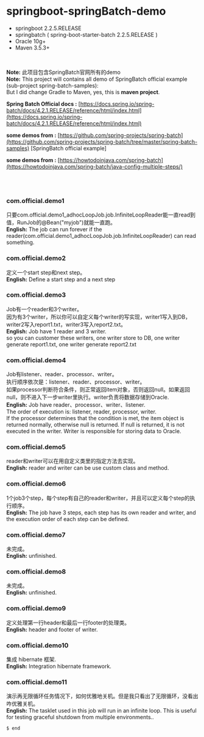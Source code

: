 # springboot-springBatch-demo
+ springboot 2.2.5.RELEASE 
+ springbatch ( spring-boot-starter-batch 2.2.5.RELEASE )
+ Oracle 10g+
+ Maven 3.5.3+
<br/>

**Note:** 此项目包含SpringBatch官网所有的demo
<br/>
**Note:** This project will contains all demo of SpringBatch official example (sub-project spring-batch-samples): <br/>
But I did change Gradle to Maven, yes, this is **maven project**.
 <br/>
 
**Spring Batch Official docs :** [https://docs.spring.io/spring-batch/docs/4.2.1.RELEASE/reference/html/index.html](https://docs.spring.io/spring-batch/docs/4.2.1.RELEASE/reference/html/index.html)

**some demos from :** [https://github.com/spring-projects/spring-batch](https://github.com/spring-projects/spring-batch/tree/master/spring-batch-samples) [SpringBatch official example]

**some demos from :** [https://howtodoinjava.com/spring-batch](https://howtodoinjava.com/spring-batch/java-config-multiple-steps/)

<br/><br/>
### com.official.demo1
只要com.official.demo1_adhocLoopJob.job.InfiniteLoopReader能一直read到值，RunJob的@Bean("myjob")就能一直跑。
<br/>
**English:** The job can run forever if the reader(com.official.demo1_adhocLoopJob.job.InfiniteLoopReader) can read something.
<br/>

### com.official.demo2
定义一个start step和next step。
<br/>
**English:** Define a start step and a next step
<br/>

### com.official.demo3
Job有一个reader和3个writer。<br/>
因为有3个writer，所以你可以自定义每个writer的写实现，writer1写入到DB，writer2写入report1.txt，writer3写入report2.txt。
<br/>
**English:** Job have 1 reader and 3 writer.<br/>
 so you can customer these writers, one writer store to DB, one writer generate report1.txt, one writer generate report2.txt
<br/>

### com.official.demo4
Job有listener、reader、processor、writer。<br/>
执行顺序依次是：listener、reader、processor、writer。<br/>
如果processor判断符合条件，则正常返回item对象，否则返回null。如果返回null，则不进入下一步writer里执行。writer负责将数据存储到Oracle.
<br/>
**English:** Job have reader、processor、writer、listener.<br/>
The order of execution is: listener, reader, processor, writer.<br/>
If the processor determines that the condition is met, the item object is returned normally, otherwise null is returned. If null is returned, it is not executed in the writer. Writer is responsible for storing data to Oracle.
<br/>

### com.official.demo5
reader和writer可以在用自定义类里的指定方法去实现。
<br/>
**English:** reader and writer can be use custom class and method.
<br/>

### com.official.demo6
1个job3个step，每个step有自己的reader和writer，并且可以定义每个step的执行顺序。
<br/>
**English:** The job have 3 steps, each step has its own reader and writer, and the execution order of each step can be defined.
<br/>

### com.official.demo7
未完成。
<br/>
**English:** unfinished.
<br/>

### com.official.demo8
未完成。
<br/>
**English:** unfinished.
<br/>

### com.official.demo9
定义处理第一行header和最后一行footer的处理类。
<br/>
**English:**  header and footer of writer.
<br/>

### com.official.demo10
集成 hibernate 框架.
<br/>
**English:**  Integration hibernate framework.
<br/>

### com.official.demo11
演示再无限循环任务情况下，如何优雅地关机。但是我只看出了无限循环，没看出咋优雅关机。
<br/>
**English:**  The tasklet used in this job will run in an infinite loop.  This is useful for testing graceful shutdown from
              		multiple environments..
<br/>



    $ end

